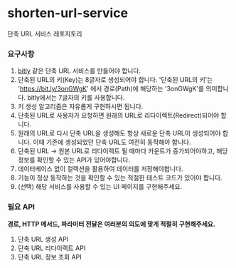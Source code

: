 # shorten-url-service
단축 URL 서비스 레포지토리

### 요구사항
1. [bitly](https://bitly.com/) 같은 단축 URL 서비스를 만들어야 합니다.
2. 단축된 URL의 키(Key)는 8글자로 생성되어야 합니다. '단축된 URL의 키'는 'https://bit.ly/3onGWgK' 에서 경로(Path)에 해당하는 '3onGWgK'를 의미합니다. bitly에서는 7글자의 키를 사용합니다.
3. 키 생성 알고리즘은 자유롭게 구현하시면 됩니다.
4. 단축된 URL로 사용자가 요청하면 원래의 URL로 리다이렉트(Redirect)되어야 합니다.
5. 원래의 URL로 다시 단축 URL을 생성해도 항상 새로운 단축 URL이 생성되어야 합니다. 이때 기존에 생성되었던 단축 URL도 여전히 동작해야 합니다.
6. 단축된 URL -> 원본 URL로 리다이렉트 될 때마다 카운트가 증가되어야하고, 해당 정보를 확인할 수 있는 API가 있어야합니다.
7. 데이터베이스 없이 컬렉션을 활용하여 데이터를 저장해야합니다.
8. 기능이 정상 동작하는 것을 확인할 수 있는 적절한 테스트 코드가 있어야 합니다.
9. (선택) 해당 서비스를 사용할 수 있는 UI 페이지를 구현해주세요.

### 필요 API
**경로, HTTP 메서드, 파라미터 전달은 여러분의 의도에 맞게 적절히 구현해주세요.**

1. 단축 URL 생성 API
2. 단축 URL 리다이렉트 API
3. 단축 URL 정보 조회 API